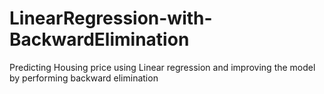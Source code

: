 # LinearRegression-with-BackwardElimination
Predicting Housing price using Linear regression and improving the model by performing backward elimination
